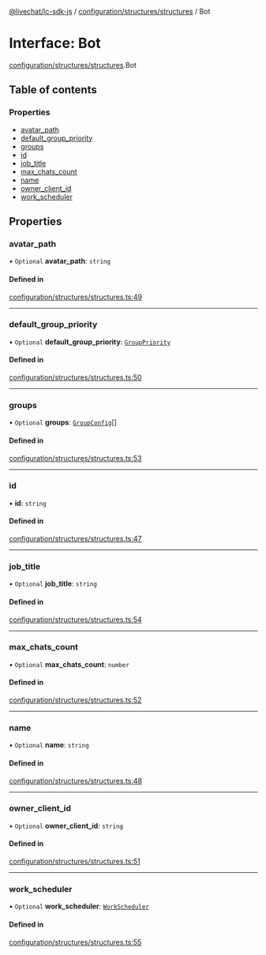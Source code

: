 [@livechat/lc-sdk-js](../README.md) / [configuration/structures/structures](../modules/configuration_structures_structures.md) / Bot

# Interface: Bot

[configuration/structures/structures](../modules/configuration_structures_structures.md).Bot

## Table of contents

### Properties

- [avatar\_path](configuration_structures_structures.Bot.md#avatar_path)
- [default\_group\_priority](configuration_structures_structures.Bot.md#default_group_priority)
- [groups](configuration_structures_structures.Bot.md#groups)
- [id](configuration_structures_structures.Bot.md#id)
- [job\_title](configuration_structures_structures.Bot.md#job_title)
- [max\_chats\_count](configuration_structures_structures.Bot.md#max_chats_count)
- [name](configuration_structures_structures.Bot.md#name)
- [owner\_client\_id](configuration_structures_structures.Bot.md#owner_client_id)
- [work\_scheduler](configuration_structures_structures.Bot.md#work_scheduler)

## Properties

### avatar\_path

• `Optional` **avatar\_path**: `string`

#### Defined in

[configuration/structures/structures.ts:49](https://github.com/livechat/lc-sdk-js/blob/d267eeb/src/configuration/structures/structures.ts#L49)

___

### default\_group\_priority

• `Optional` **default\_group\_priority**: [`GroupPriority`](../enums/configuration_structures_structures.GroupPriority.md)

#### Defined in

[configuration/structures/structures.ts:50](https://github.com/livechat/lc-sdk-js/blob/d267eeb/src/configuration/structures/structures.ts#L50)

___

### groups

• `Optional` **groups**: [`GroupConfig`](configuration_structures_structures.GroupConfig.md)[]

#### Defined in

[configuration/structures/structures.ts:53](https://github.com/livechat/lc-sdk-js/blob/d267eeb/src/configuration/structures/structures.ts#L53)

___

### id

• **id**: `string`

#### Defined in

[configuration/structures/structures.ts:47](https://github.com/livechat/lc-sdk-js/blob/d267eeb/src/configuration/structures/structures.ts#L47)

___

### job\_title

• `Optional` **job\_title**: `string`

#### Defined in

[configuration/structures/structures.ts:54](https://github.com/livechat/lc-sdk-js/blob/d267eeb/src/configuration/structures/structures.ts#L54)

___

### max\_chats\_count

• `Optional` **max\_chats\_count**: `number`

#### Defined in

[configuration/structures/structures.ts:52](https://github.com/livechat/lc-sdk-js/blob/d267eeb/src/configuration/structures/structures.ts#L52)

___

### name

• `Optional` **name**: `string`

#### Defined in

[configuration/structures/structures.ts:48](https://github.com/livechat/lc-sdk-js/blob/d267eeb/src/configuration/structures/structures.ts#L48)

___

### owner\_client\_id

• `Optional` **owner\_client\_id**: `string`

#### Defined in

[configuration/structures/structures.ts:51](https://github.com/livechat/lc-sdk-js/blob/d267eeb/src/configuration/structures/structures.ts#L51)

___

### work\_scheduler

• `Optional` **work\_scheduler**: [`WorkScheduler`](configuration_structures_structures.WorkScheduler.md)

#### Defined in

[configuration/structures/structures.ts:55](https://github.com/livechat/lc-sdk-js/blob/d267eeb/src/configuration/structures/structures.ts#L55)
